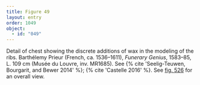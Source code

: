 ```yaml
---
title: Figure 49
layout: entry
order: 1049
object:
  - id: "049"
---
```


Detail of chest showing the discrete additions of wax in the modeling of the ribs. Barthélemy Prieur (French, ca. 1536–1611), *Funerary Genius*, 1583–85, L. 109 cm (Musée du Louvre, inv. MR1685). See {% cite 'Seelig-Teuwen, Bourgarit, and Bewer 2014' %}; {% cite 'Castelle 2016' %}. See [fig. 526](/visual-atlas/526/) for an overall view.
